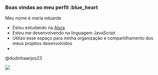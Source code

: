 ### Boas vindas ao meu perfil :blue_heart

Meu nome é maria eduarda

- Estou estudando na [Alura](https://www.alura.com.br)
- Estou me desenvolvendo na linguagem JavaScript
- Utilizo esse espaço para minha organização e compartilhamento dos meus projetos desenvolvidos
- 
@dudinhaanjos23

![](https://tenor.com/pt-BR/view/gojo-thumbs-up-jujutsu-kaisen-gif-21591151)
